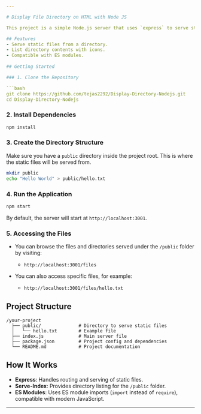 ```yaml
---

# Display File Directory on HTML with Node JS

This project is a simple Node.js server that uses `express` to serve static files and `serve-index` to provide a directory listing. It is built with ES modules and demonstrates how to set up a basic server to browse files in a directory via a web interface.

## Features
- Serve static files from a directory.
- List directory contents with icons.
- Compatible with ES modules.
  
## Getting Started

### 1. Clone the Repository

```bash
git clone https://github.com/tejas2292/Display-Directory-Nodejs.git
cd Display-Directory-Nodejs
```

### 2. Install Dependencies

```bash
npm install
```

### 3. Create the Directory Structure

Make sure you have a `public` directory inside the project root. This is where the static files will be served from.

```bash
mkdir public
echo "Hello World" > public/hello.txt
```

### 4. Run the Application

```bash
npm start
```

By default, the server will start at `http://localhost:3001`.

### 5. Accessing the Files

- You can browse the files and directories served under the `/public` folder by visiting: 
  - `http://localhost:3001/files`
  
- You can also access specific files, for example:
  - `http://localhost:3001/files/hello.txt`

## Project Structure

```
/your-project
  ├── public/              # Directory to serve static files
  │   └── hello.txt        # Example file
  ├── index.js             # Main server file
  ├── package.json         # Project config and dependencies
  └── README.md            # Project documentation
```

## How It Works

- **Express**: Handles routing and serving of static files.
- **Serve-Index**: Provides directory listing for the `/public` folder.
- **ES Modules**: Uses ES module imports (`import` instead of `require`), compatible with modern JavaScript.

---
```

